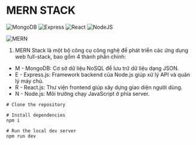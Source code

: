 # MERN STACK

![MongoDB](	https://img.shields.io/badge/MongoDB-4EA94B?style=for-the-badge&logo=mongodb&logoColor=white) 
![Express](https://img.shields.io/badge/Express%20js-000000?style=for-the-badge&logo=express&logoColor=white)
![React](	https://img.shields.io/badge/React-20232A?style=for-the-badge&logo=react&logoColor=61DAFB)
![NodeJS](https://img.shields.io/badge/Node%20js-339933?style=for-the-badge&logo=nodedotjs&logoColor=white)

![MERN](https://miro.medium.com/v2/resize:fit:1200/1*tIQ7Mi_kpkLyL9RycQeK-w.png)

1. MERN Stack là một bộ công cụ công nghệ để phát triển các ứng dụng web full-stack, bao gồm 4 thành phần chính:

* M - MongoDB: Cơ sở dữ liệu NoSQL để lưu trữ dữ liệu dạng JSON.<br>
* E - Express.js: Framework backend của Node.js giúp xử lý API và quản lý máy chủ.<br>
* R - React.js: Thư viện frontend giúp xây dựng giao diện người dùng.<br>
* N - Node.js: Môi trường chạy JavaScript ở phía server.<br>

```
# Clone the repository

# Install dependencies 
npm i

# Run the local dev server
npm run dev
```